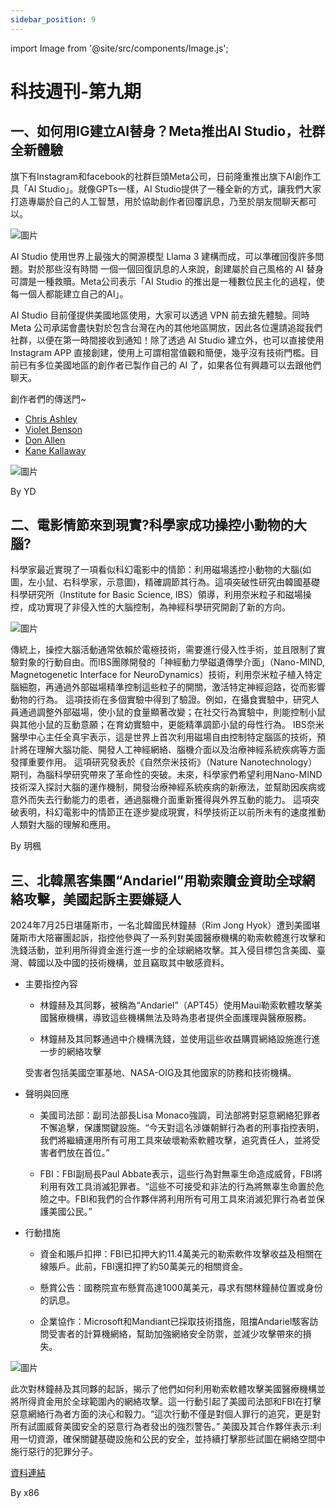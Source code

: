 ```yaml
---
sidebar_position: 9
---
```


import Image from '@site/src/components/Image.js';

# 科技週刊-第九期

## 一、如何用IG建立AI替身？Meta推出AI Studio，社群全新體驗

旗下有Instagram和facebook的社群巨頭Meta公司，日前隆重推出旗下AI創作工具「AI Studio」。就像GPTs一樣，AI Studio提供了一種全新的方式，讓我們大家打造專屬於自己的人工智慧，用於協助創作者回覆訊息，乃至於朋友間聊天都可以。

<Image path="/technews/9/1.png" alt="圖片" />

AI Studio 使用世界上最強大的開源模型 Llama 3 建構而成，可以準確回復許多問題。對於那些沒有時間 一個一個回復訊息的人來說，創建屬於自己風格的 AI 替身可謂是一種救贖。Meta公司表示「AI Studio 的推出是一種數位民主化的過程，使每一個人都能建立自己的AI」。

AI Studio 目前僅提供美國地區使用，大家可以透過 VPN 前去搶先體驗。同時 Meta 公司承諾會盡快對於包含台灣在內的其他地區開放，因此各位還請追蹤我們社群，以便在第一時間接收到通知！除了透過 AI Studio 建立外，也可以直接使用 Instagram APP 直接創建，使用上可謂相當值觀和簡便，幾乎沒有技術門檻。目前已有多位美國地區的創作者已製作自己的 AI 了，如果各位有興趣可以去跟他們聊天。

創作者們的傳送門~
- [Chris Ashley](https://www.instagram.com/chrisashley/)
- [Violet Benson](https://www.instagram.com/violetbenson/)
- [Don Allen](https://www.instagram.com/donalleniii/)
- [Kane Kallaway](https://www.instagram.com/kanekallaway/?hl=en)

<Image path="/technews/9/2.png" alt="圖片" />

By YD

## 二、電影情節來到現實?科學家成功操控小動物的大腦?

科學家最近實現了一項看似科幻電影中的情節：利用磁場遙控小動物的大腦(如圖，左小鼠、右科學家，示意圖)，精確調節其行為。這項突破性研究由韓國基礎科學研究所（Institute for Basic Science, IBS）領導，利用奈米粒子和磁場操控，成功實現了非侵入性的大腦控制，為神經科學研究開創了新的方向。

<Image path="/technews/9/3.png" alt="圖片" />

傳統上，操控大腦活動通常依賴於電極技術，需要進行侵入性手術，並且限制了實驗對象的行動自由。而IBS團隊開發的「神經動力學磁遺傳學介面」（Nano-MIND, Magnetogenetic Interface for NeuroDynamics）技術，利用奈米粒子植入特定腦細胞，再通過外部磁場精準控制這些粒子的開關，激活特定神經迴路，從而影響動物的行為。
這項技術在多個實驗中得到了驗證。例如，在攝食實驗中，研究人員通過調整外部磁場，使小鼠的食量顯著改變；在社交行為實驗中，則能控制小鼠與其他小鼠的互動意願；在育幼實驗中，更能精準調節小鼠的母性行為。
IBS奈米醫學中心主任全真宇表示，這是世界上首次利用磁場自由控制特定腦區的技術，預計將在理解大腦功能、開發人工神經網絡、腦機介面以及治療神經系統疾病等方面發揮重要作用。
這項研究發表於《自然奈米技術》（Nature Nanotechnology）期刊，為腦科學研究帶來了革命性的突破。未來，科學家們希望利用Nano-MIND技術深入探討大腦的運作機制，開發治療神經系統疾病的新療法，並幫助因疾病或意外而失去行動能力的患者，通過腦機介面重新獲得與外界互動的能力。
這項突破表明，科幻電影中的情節正在逐步變成現實，科學技術正以前所未有的速度推動人類對大腦的理解和應用。

By 玥楓

## 三、北韓黑客集團“Andariel”用勒索贖金資助全球網絡攻擊，美國起訴主要嫌疑人

2024年7月25日堪薩斯市，一名北韓國民林鐘赫（Rim Jong Hyok）遭到美國堪薩斯市大陪審團起訴，指控他參與了一系列對美國醫療機構的勒索軟體進行攻擊和洗錢活動，並利用所得資金進行進一步的全球網絡攻擊。其入侵目標包含美國、臺灣、韓國以及中國的技術機構，並且竊取其中敏感資料。

- 主要指控內容
  - 林鐘赫及其同夥，被稱為“Andariel”（APT45）使用Maui勒索軟體攻擊美國醫療機構，導致這些機構無法及時為患者提供全面護理與醫療服務。

  - 林鐘赫及其同夥通過中介機構洗錢，並使用這些收益購買網絡設施進行進一步的網絡攻擊
  
  受害者包括美國空軍基地、NASA-OIG及其他國家的防務和技術機構。

- 聲明與回應
  - 美國司法部：副司法部長Lisa Monaco強調，司法部將對惡意網絡犯罪者不懈追擊，保護關鍵設施。“今天對這名涉嫌朝鮮行為者的刑事指控表明，我們將繼續運用所有可用工具來破壞勒索軟體攻擊，追究責任人，並將受害者們放在首位。”

  - FBI：FBI副局長Paul Abbate表示，這些行為對無辜生命造成威脅，FBI將利用有效工具消滅犯罪者。“這些不可接受和非法的行為將無辜生命置於危險之中。FBI和我們的合作夥伴將利用所有可用工具來消滅犯罪行為者並保護美國公民。”

- 行動措施
  - 資金和賬戶扣押：FBI已扣押大約11.4萬美元的勒索軟件攻擊收益及相關在線賬戶。此前，FBI還扣押了約50萬美元的相關資金。

  - 懸賞公告：國務院宣布懸賞高達1000萬美元，尋求有關林鐘赫位置或身份的訊息。

  - 企業協作：Microsoft和Mandiant已採取技術措施，阻擋Andariel駭客訪問受害者的計算機網絡，幫助加強網絡安全防禦，並減少攻擊帶來的損失。

<Image path="/technews/9/4.png" alt="圖片" />

此次對林鐘赫及其同夥的起訴，揭示了他們如何利用勒索軟體攻擊美國醫療機構並將所得資金用於全球範圍內的網絡攻擊。這一行動引起了美國司法部和FBI在打擊惡意網絡行為者方面的決心和毅力。“這次行動不僅是對個人罪行的追究，更是對所有試圖威脅美國安全的惡意行為者發出的強烈警告。”
美國及其合作夥伴表示:利用一切資源，確保關鍵基礎設施和公民的安全，並持續打擊那些試圖在網絡空間中施行惡行的犯罪分子。

[資料連結](https://www.justice.gov/opa/pr/north-korean-government-hacker-charged-involvement-ransomware-attacks-targeting-us-hospitals)

By x86
